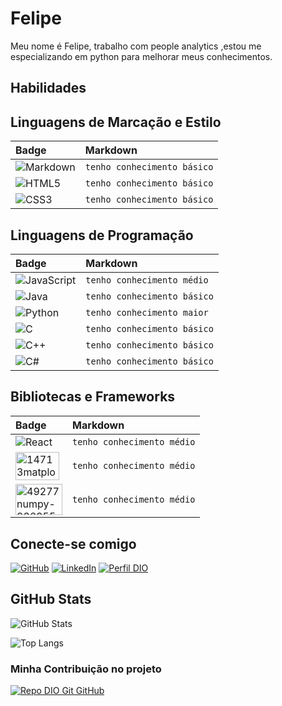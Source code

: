 # Felipe

Meu nome é Felipe, trabalho com people analytics ,estou me especializando em python para melhorar meus conhecimentos.

## Habilidades
## Linguagens de Marcação e Estilo
<table>
  <thead>
    <tr align="left">
      <th>Badge</th>
      <th>Markdown</th>
    </tr>
  </thead>
  <tbody align="left">
    <tr>
      <td>
        <img align="center" alt="Markdown" src="https://img.shields.io/badge/Markdown-000?style=for-the-badge&logo=markdown">
      </td>
      <td>
        <code>tenho conhecimento básico</code>
      </td>
    </tr>
    <tr>
      <td>
        <img align="center" alt="HTML5" src="https://img.shields.io/badge/HTML5-000?style=for-the-badge&logo=html5">
      </td>
      <td>
        <code>tenho conhecimento básico</code>
      </td>
    </tr>
    <tr>
      <td>
        <img align="center" alt="CSS3" src="https://img.shields.io/badge/CSS3-000?style=for-the-badge&logo=css3&logoColor=264CE4">
      </td>
      <td>
        <code>tenho conhecimento básico</code>
      </td>
    </tr>
    
  </tbody>
  <tfoot></tfoot>
</table>

## Linguagens de Programação
<table>
  <thead>
    <tr align="left">
      <th>Badge</th>
      <th>Markdown</th>
    </tr>
  </thead>
  <tbody align="left">
    <tr>
      <td>
        <img align="center" alt="JavaScript" src="https://img.shields.io/badge/JavaScript-000?style=for-the-badge&logo=javascript">
      </td>
      <td>
        <code>tenho conhecimento médio</code>
      </td>
    </tr>
       <tr>
      <td>
        <img align="center" alt="Java" src="https://img.shields.io/badge/Java-000?style=for-the-badge&logo=java">
      </td>
      <td>
        <code>tenho conhecimento básico</code>
      </td>
    </tr>
    <tr>
      <td>
        <img align="center" alt="Python" src="https://img.shields.io/badge/Python-000?style=for-the-badge&logo=python">
      </td>
      <td>
        <code>tenho conhecimento maior </code>
      </td>
    </tr>
    <tr>
      <td>
        <img align="center" alt="C" src="https://img.shields.io/badge/C-000?style=for-the-badge&logo=c">
      </td>
      <td>
        <code>tenho conhecimento básico</code>
      </td>
    </tr>
    <tr>
      <td>
        <img align="center" alt="C++" src="https://img.shields.io/badge/C%2B%2B-000?style=for-the-badge&logo=c%2B%2B&logoColor=00599C">
      </td>
      <td>
        <code>tenho conhecimento básico</code>
      </td>
    </tr>
    <tr>
      <td>
        <img align="center" alt="C#" src="https://img.shields.io/badge/C%23-000?style=for-the-badge&logo=c-sharp&logoColor=823085">
      </td>
      <td>
        <code>tenho conhecimento básico</code>
      </td>
    </tr>
  </tbody>
  <tfoot></tfoot>
</table>

## Bibliotecas e Frameworks
<table>
  <thead>
    <tr align="left">
      <th>Badge</th>
      <th>Markdown</th>
    </tr>
  </thead>
  <tbody align="left">
    <tr>
      <td>
        <img align="center" alt="React" src="https://img.shields.io/badge/React-000?style=for-the-badge&logo=react">
      </td>
      <td>
        <code>tenho conhecimento médio</code>
      </td>
    </tr>
    <tr>
    <tr>
      <td>
        <img alt="14713matplotlib-logo-7107377" class="alignnone entered lazyloaded" src="https://datapeaker.com/wp-content/uploads/2021/08/14713matplotlib-logo-7107377.png" width="70" height="45" data-lazy-src="https://datapeaker.com/wp-content/uploads/2021/08/14713matplotlib-logo-7107377.png" data-ll-status="loaded">
      </td>
      <td>
        <code>tenho conhecimento médio</code>
      </td>
    </tr>
    <tr><tr>
      <td>
        <img alt="49277numpy-3369553" class="alignnone entered lazyloaded" src="https://datapeaker.com/wp-content/uploads/2021/08/49277numpy-3369553.png" width="75" height="50" data-lazy-src="https://datapeaker.com/wp-content/uploads/2021/08/49277numpy-3369553.png" data-ll-status="loaded">
      </td>
      <td>
        <code>tenho conhecimento médio</code>
      </td>
    </tr>
    <tr>
  </tbody>
  <tfoot></tfoot>
</table>

## Conecte-se comigo
[![GitHub](https://img.shields.io/badge/GitHub-ec63a1?style=for-the-badge&logo=github&logoColor=000)](https://github.com/Lipones)
[![LinkedIn](https://img.shields.io/badge/-LinkedIn-000?style=for-the-badge&logo=linkedin&logoColor=30A3DC)](https://www.linkedin.com/m/in/felipe-rocha-da-silva-a8782638/)
[![Perfil DIO](https://img.shields.io/badge/-Meu%20Perfil%20na%20DIO-30A3DC?style=for-the-badge)](https://web.dio.me/users/feliper_frsilva/)

## GitHub Stats
![GitHub Stats](https://github-readme-stats.vercel.app/api?username=Clebiotalves&theme=transparent&bg_color=000&border_color=30A3DC&show_icons=true&icon_color=30A3DC&title_color=E94D5F&text_color=FFF)

![Top Langs](https://github-readme-stats-git-masterrstaa-rickstaa.vercel.app/api/top-langs/?username=Clebiotalves&layout=compact&bg_color=000&border_color=30A3DC&title_color=E94D5F&text_color=FFF)

### Minha Contribuição no projeto
[![Repo DIO Git GitHub](https://github-readme-stats.vercel.app/api/pin/?username=edsonmy&repo=dio-lab-open-source&bg_color=000&border_color=30A3DC&show_icons=true&icon_color=30A3DC&title_color=E94D5F&text_color=FFF)](https://github.com/Lipones/dio-lab-open-source)
